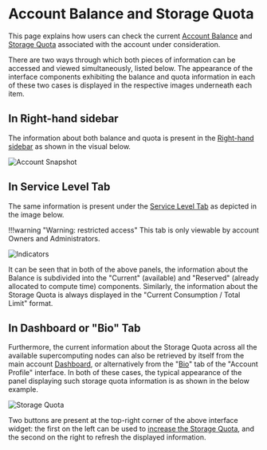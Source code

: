 # Account Balance and Storage Quota

This page explains how users can check the current [Account Balance](../balance.md) and [Storage Quota](../quota.md) associated with the account under consideration. 

There are two ways through which both pieces of information can be accessed and viewed simultaneously, listed below. The appearance of the interface components exhibiting the balance and quota information in each of these two cases is displayed in the respective images underneath each item.

## In Right-hand sidebar

The information about both balance and quota is present in the [Right-hand sidebar](../../ui/right-sidebar.md) as shown in the visual below.

![Account Snapshot](/images/account-snapshot.png "Account Snapshot")

## In Service Level Tab

The same information is present under the [Service Level Tab](../ui/service-level.md) as depicted in the image below.

!!!warning "Warning: restricted access"
    This tab is only viewable by account Owners and Administrators.

![Indicators](/images/indicators.png "Indicators")

It can be seen that in both of the above panels, the information about the Balance is subdivided into the "Current" (available) and "Reserved" (already allocated to compute time) components. Similarly, the information about the Storage Quota is always displayed in the "Current Consumption / Total Limit" format.

## In Dashboard or "Bio" Tab

Furthermore, the current information about the Storage Quota across all the available supercomputing nodes can also be retrieved by itself from the main account [Dashboard](../../ui/specific/dashboard.md), or alternatively from the "[Bio](../ui/bio.md)" tab of the "Account Profile" interface. In both of these cases, the typical appearance of the panel displaying such storage quota information is as shown in the below example.

![Storage Quota](/images/storage-quota.png "Storage Quota")

Two buttons are present at the top-right corner of the above interface widget: the first on the left <i class="zmdi zmdi-plus zmdi-hc-border"></i> can be used to [increase the Storage Quota](increase-quota.md), and the second on the right <i class="zmdi zmdi-refresh-alt zmdi-hc-border"></i> to refresh the displayed information. 

